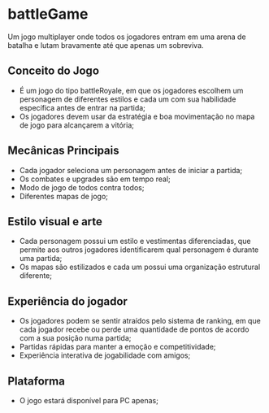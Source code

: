 # battleGame
Um jogo multiplayer onde todos os jogadores entram em uma arena de batalha e lutam bravamente até que apenas um sobreviva.

## Conceito do Jogo
* É um jogo do tipo battleRoyale, em que os jogadores escolhem um personagem de diferentes estilos e cada um com sua habilidade específica antes de entrar na partida;
* Os jogadores devem usar da estratégia e boa movimentação no mapa de jogo para alcançarem a vitória;

## Mecânicas Principais
* Cada jogador seleciona um personagem antes de iniciar a partida;
* Os combates e upgrades são em tempo real;
* Modo de jogo de todos contra todos;
* Diferentes mapas de jogo;

## Estilo visual e arte

* Cada personagem possui um estilo e vestimentas diferenciadas, que permite aos outros jogadores identificarem qual personagem é durante uma partida;
* Os mapas são estilizados e cada um possui uma organização estrutural diferente;

## Experiência do jogador

* Os jogadores podem se sentir atraídos pelo sistema de ranking, em que cada jogador recebe ou perde uma quantidade de pontos de acordo com a sua posição numa partida;
* Partidas rápidas para manter a emoção e competitividade;
* Experiência interativa de jogabilidade com amigos;

## Plataforma

* O jogo estará disponível para PC apenas;


